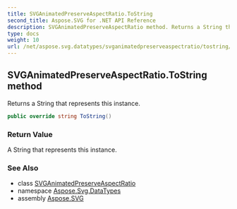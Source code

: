 ```yaml
---
title: SVGAnimatedPreserveAspectRatio.ToString
second_title: Aspose.SVG for .NET API Reference
description: SVGAnimatedPreserveAspectRatio method. Returns a String that represents this instance
type: docs
weight: 10
url: /net/aspose.svg.datatypes/svganimatedpreserveaspectratio/tostring/
---
```

## SVGAnimatedPreserveAspectRatio.ToString method

Returns a String that represents this instance.

```csharp
public override string ToString()
```

### Return Value

A String that represents this instance.

### See Also

* class [SVGAnimatedPreserveAspectRatio](../)
* namespace [Aspose.Svg.DataTypes](../../svganimatedpreserveaspectratio/)
* assembly [Aspose.SVG](../../../)
